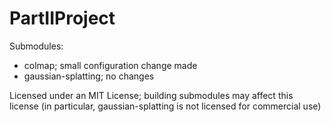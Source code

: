 # PartIIProject

Submodules:
- colmap; small configuration change made
- gaussian-splatting; no changes

Licensed under an MIT License; building submodules may affect this license (in particular, gaussian-splatting is not licensed for commercial use)
